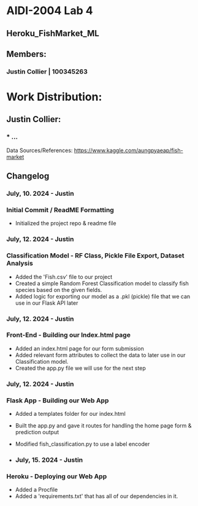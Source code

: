 # AIDI-2004 Lab 4
## Heroku_FishMarket_ML

## Members:
### Justin Collier | 100345263

# Work Distribution:
## Justin Collier:
### * ...

Data Sources/References: https://www.kaggle.com/aungpyaeap/fish-market
 
## Changelog
### July, 10. 2024 - Justin
### Initial Commit / ReadME Formatting
+ Initialized the project repo & readme file

### July, 12. 2024 - Justin
### Classification Model - RF Class, Pickle File Export, Dataset Analysis
+ Added the 'Fish.csv' file to our project
+ Created a simple Random Forest Classification model to classify fish species based on the given fields.
+ Added logic for exporting our model as a .pkl (pickle) file that we can use in our Flask API later

### July, 12. 2024 - Justin
### Front-End - Building our Index.html page
+ Added an index.html page for our form submission
+ Added relevant form attributes to collect the data to later use in our Classification model.
+ Created the app.py file we will use for the next step

### July, 12. 2024 - Justin
### Flask App - Building our Web App
+ Added a templates folder for our index.html
+ Built the app.py and gave it routes for handling the home page form & prediction output
+ Modified fish_classification.py to use a label encoder

+ ### July, 15. 2024 - Justin
### Heroku - Deploying our Web App
+ Added a Procfile
+ Added a 'requirements.txt' that has all of our dependencies in it.
